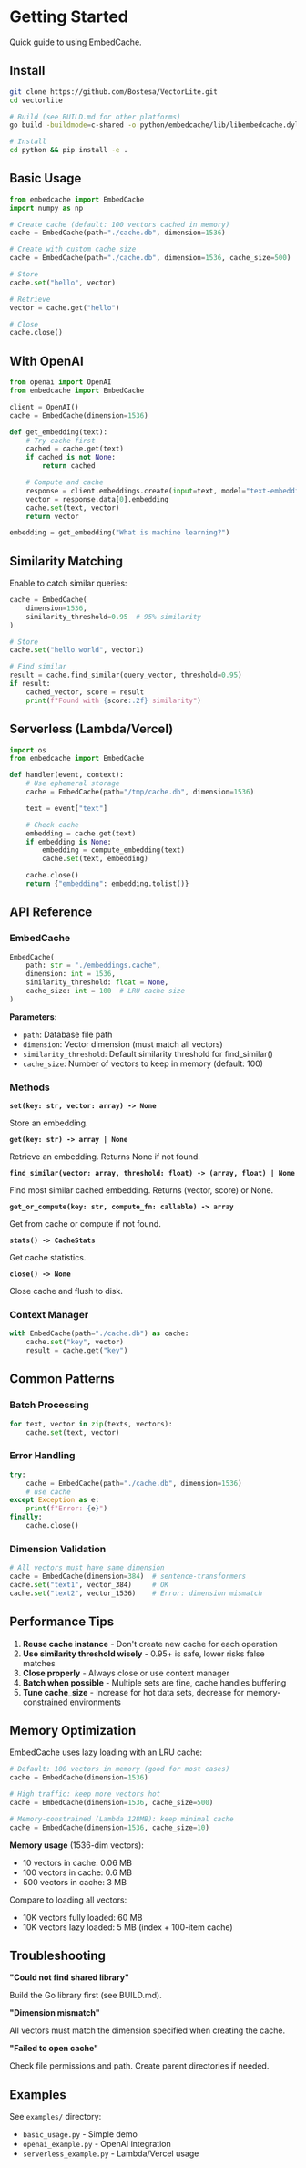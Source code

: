 # Getting Started

Quick guide to using EmbedCache.

## Install

```bash
git clone https://github.com/Bostesa/VectorLite.git
cd vectorlite

# Build (see BUILD.md for other platforms)
go build -buildmode=c-shared -o python/embedcache/lib/libembedcache.dylib ./pkg/embedcache

# Install
cd python && pip install -e .
```

## Basic Usage

```python
from embedcache import EmbedCache
import numpy as np

# Create cache (default: 100 vectors cached in memory)
cache = EmbedCache(path="./cache.db", dimension=1536)

# Create with custom cache size
cache = EmbedCache(path="./cache.db", dimension=1536, cache_size=500)

# Store
cache.set("hello", vector)

# Retrieve
vector = cache.get("hello")

# Close
cache.close()
```

## With OpenAI

```python
from openai import OpenAI
from embedcache import EmbedCache

client = OpenAI()
cache = EmbedCache(dimension=1536)

def get_embedding(text):
    # Try cache first
    cached = cache.get(text)
    if cached is not None:
        return cached

    # Compute and cache
    response = client.embeddings.create(input=text, model="text-embedding-ada-002")
    vector = response.data[0].embedding
    cache.set(text, vector)
    return vector

embedding = get_embedding("What is machine learning?")
```

## Similarity Matching

Enable to catch similar queries:

```python
cache = EmbedCache(
    dimension=1536,
    similarity_threshold=0.95  # 95% similarity
)

# Store
cache.set("hello world", vector1)

# Find similar
result = cache.find_similar(query_vector, threshold=0.95)
if result:
    cached_vector, score = result
    print(f"Found with {score:.2f} similarity")
```

## Serverless (Lambda/Vercel)

```python
import os
from embedcache import EmbedCache

def handler(event, context):
    # Use ephemeral storage
    cache = EmbedCache(path="/tmp/cache.db", dimension=1536)

    text = event["text"]

    # Check cache
    embedding = cache.get(text)
    if embedding is None:
        embedding = compute_embedding(text)
        cache.set(text, embedding)

    cache.close()
    return {"embedding": embedding.tolist()}
```

## API Reference

### EmbedCache

```python
EmbedCache(
    path: str = "./embeddings.cache",
    dimension: int = 1536,
    similarity_threshold: float = None,
    cache_size: int = 100  # LRU cache size
)
```

**Parameters:**
- `path`: Database file path
- `dimension`: Vector dimension (must match all vectors)
- `similarity_threshold`: Default similarity threshold for find_similar()
- `cache_size`: Number of vectors to keep in memory (default: 100)

### Methods

**`set(key: str, vector: array) -> None`**

Store an embedding.

**`get(key: str) -> array | None`**

Retrieve an embedding. Returns None if not found.

**`find_similar(vector: array, threshold: float) -> (array, float) | None`**

Find most similar cached embedding. Returns (vector, score) or None.

**`get_or_compute(key: str, compute_fn: callable) -> array`**

Get from cache or compute if not found.

**`stats() -> CacheStats`**

Get cache statistics.

**`close() -> None`**

Close cache and flush to disk.

### Context Manager

```python
with EmbedCache(path="./cache.db") as cache:
    cache.set("key", vector)
    result = cache.get("key")
```

## Common Patterns

### Batch Processing

```python
for text, vector in zip(texts, vectors):
    cache.set(text, vector)
```

### Error Handling

```python
try:
    cache = EmbedCache(path="./cache.db", dimension=1536)
    # use cache
except Exception as e:
    print(f"Error: {e}")
finally:
    cache.close()
```

### Dimension Validation

```python
# All vectors must have same dimension
cache = EmbedCache(dimension=384)  # sentence-transformers
cache.set("text1", vector_384)     # OK
cache.set("text2", vector_1536)    # Error: dimension mismatch
```

## Performance Tips

1. **Reuse cache instance** - Don't create new cache for each operation
2. **Use similarity threshold wisely** - 0.95+ is safe, lower risks false matches
3. **Close properly** - Always close or use context manager
4. **Batch when possible** - Multiple sets are fine, cache handles buffering
5. **Tune cache_size** - Increase for hot data sets, decrease for memory-constrained environments

## Memory Optimization

EmbedCache uses lazy loading with an LRU cache:

```python
# Default: 100 vectors in memory (good for most cases)
cache = EmbedCache(dimension=1536)

# High traffic: keep more vectors hot
cache = EmbedCache(dimension=1536, cache_size=500)

# Memory-constrained (Lambda 128MB): keep minimal cache
cache = EmbedCache(dimension=1536, cache_size=10)
```

**Memory usage** (1536-dim vectors):
- 10 vectors in cache: 0.06 MB
- 100 vectors in cache: 0.6 MB
- 500 vectors in cache: 3 MB

Compare to loading all vectors:
- 10K vectors fully loaded: 60 MB
- 10K vectors lazy loaded: 5 MB (index + 100-item cache)

## Troubleshooting

**"Could not find shared library"**

Build the Go library first (see BUILD.md).

**"Dimension mismatch"**

All vectors must match the dimension specified when creating the cache.

**"Failed to open cache"**

Check file permissions and path. Create parent directories if needed.

## Examples

See `examples/` directory:
- `basic_usage.py` - Simple demo
- `openai_example.py` - OpenAI integration
- `serverless_example.py` - Lambda/Vercel usage
